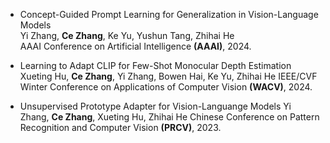  - Concept-Guided Prompt Learning for Generalization in Vision-Language Models  
    Yi Zhang, <strong>Ce Zhang</strong>, Ke Yu, Yushun Tang, Zhihai He  
    AAAI Conference on Artificial Intelligence <strong>(AAAI)</strong>, 2024.

  - Learning to Adapt CLIP for Few-Shot Monocular Depth Estimation
    Xueting Hu, <strong>Ce Zhang</strong>, Yi Zhang, Bowen Hai, Ke Yu, Zhihai He
    IEEE/CVF Winter Conference on Applications of Computer Vision <strong>(WACV)</strong>, 2024.
    
  - Unsupervised Prototype Adapter for Vision-Languange Models
    Yi Zhang, <strong>Ce Zhang</strong>, Xueting Hu, Zhihai He
    Chinese Conference on Pattern Recognition and Computer Vision <strong>(PRCV)</strong>, 2023.
